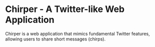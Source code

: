 # Chirper - A Twitter-like Web Application

Chirper is a web application that mimics fundamental Twitter features, allowing users to share short messages (chirps).


